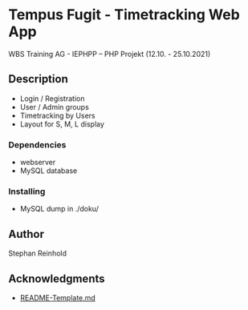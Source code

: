 # Tempus Fugit - Timetracking Web App

WBS Training AG - IEPHPP – PHP Projekt (12.10. - 25.10.2021)

## Description

* Login / Registration
* User / Admin groups
* Timetracking by Users
* Layout for S, M, L display

### Dependencies

* webserver
* MySQL database

### Installing

* MySQL dump in  ./doku/

## Author

Stephan Reinhold

## Acknowledgments

* [README-Template.md](https://gist.github.com/DomPizzie/7a5ff55ffa9081f2de27c315f5018afc#file-readme-template-md)